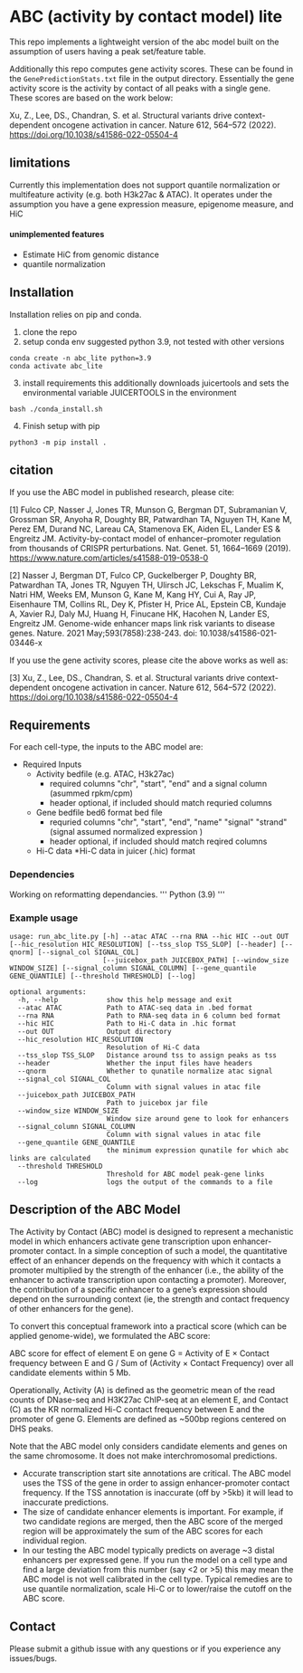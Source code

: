# ABC (activity by contact model) lite

This repo implements a lightweight version of the abc model built on the assumption of users having a peak set/feature table. 

Additionally this repo computes gene activity scores. These can be found in the `GenePredictionStats.txt` file in the
output directory. Essentially the gene activity score is the activity by contact of all peaks with a single gene. These
scores are based on the work below: 

Xu, Z., Lee, DS., Chandran, S. et al. Structural variants drive context-dependent oncogene activation in cancer. Nature 612, 564–572 (2022). https://doi.org/10.1038/s41586-022-05504-4

## limitations
Currently this implementation does not support quantile normalization or multifeature activity (e.g.  both H3k27ac & ATAC). 
It operates under the assumption you have a gene expression measure, epigenome measure, and HiC

#### unimplemented features
- Estimate HiC from genomic distance
- quantile normalization

## Installation
Installation relies on pip and conda.

1. clone the repo
2. setup conda env
suggested python 3.9, not tested with other versions
```
conda create -n abc_lite python=3.9
conda activate abc_lite
```
3. install requirements
this additionally downloads juicertools and sets the environmental variable JUICERTOOLS in the environment
```
bash ./conda_install.sh
```
4. Finish setup with pip
```
python3 -m pip install .
```

## citation
If you use the ABC model in published research, please cite:

[1] Fulco CP, Nasser J, Jones TR, Munson G, Bergman DT, Subramanian V, Grossman SR, Anyoha R, Doughty BR, Patwardhan TA, Nguyen TH, Kane M, Perez EM, Durand NC, Lareau CA, Stamenova EK, Aiden EL, Lander ES & Engreitz JM. Activity-by-contact model of enhancer–promoter regulation from thousands of CRISPR perturbations. Nat. Genet. 51, 1664–1669 (2019). https://www.nature.com/articles/s41588-019-0538-0

[2] Nasser J, Bergman DT, Fulco CP, Guckelberger P, Doughty BR, Patwardhan TA, Jones TR, Nguyen TH, Ulirsch JC, Lekschas F, Mualim K, Natri HM, Weeks EM, Munson G, Kane M, Kang HY, Cui A, Ray JP, Eisenhaure TM, Collins RL, Dey K, Pfister H, Price AL, Epstein CB, Kundaje A, Xavier RJ, Daly MJ, Huang H, Finucane HK, Hacohen N, Lander ES, Engreitz JM. Genome-wide enhancer maps link risk variants to disease genes. Nature. 2021 May;593(7858):238-243. doi: 10.1038/s41586-021-03446-x

If you use the gene activity scores, please cite the above works as well as:

[3] Xu, Z., Lee, DS., Chandran, S. et al. Structural variants drive context-dependent oncogene activation in cancer. Nature 612, 564–572 (2022). https://doi.org/10.1038/s41586-022-05504-4

## Requirements
For each cell-type, the inputs to the ABC model are:


 * Required Inputs
 	* Activity bedfile (e.g. ATAC, H3k27ac)  
		* required columns "chr", "start", "end" and a signal column (asummed rpkm/cpm)
		* header optional, if included should match requried columns
	* Gene bedfile bed6 format bed file
		* requried columns "chr", "start", "end", "name" "signal" "strand" (signal assumed normalized expression )
		* header optional, if included should match reqired columns
 	* Hi-C data 
		*Hi-C data in juicer (.hic) format

### Dependencies

Working on reformatting dependancies.
'''
Python (3.9)
'''


### Example usage

```
usage: run_abc_lite.py [-h] --atac ATAC --rna RNA --hic HIC --out OUT [--hic_resolution HIC_RESOLUTION] [--tss_slop TSS_SLOP] [--header] [--qnorm] [--signal_col SIGNAL_COL]
                       [--juicebox_path JUICEBOX_PATH] [--window_size WINDOW_SIZE] [--signal_column SIGNAL_COLUMN] [--gene_quantile GENE_QUANTILE] [--threshold THRESHOLD] [--log]

optional arguments:
  -h, --help            show this help message and exit
  --atac ATAC           Path to ATAC-seq data in .bed format
  --rna RNA             Path to RNA-seq data in 6 column bed format
  --hic HIC             Path to Hi-C data in .hic format
  --out OUT             Output directory
  --hic_resolution HIC_RESOLUTION
                        Resolution of Hi-C data
  --tss_slop TSS_SLOP   Distance around tss to assign peaks as tss
  --header              Whether the input files have headers
  --qnorm               Whether to qunatile normalize atac signal
  --signal_col SIGNAL_COL
                        Column with signal values in atac file
  --juicebox_path JUICEBOX_PATH
                        Path to juicebox jar file
  --window_size WINDOW_SIZE
                        Window size around gene to look for enhancers
  --signal_column SIGNAL_COLUMN
                        Column with signal values in atac file
  --gene_quantile GENE_QUANTILE
                        the minimum expression qunatile for which abc links are calculated
  --threshold THRESHOLD
                        Threshold for ABC model peak-gene links
  --log                 logs the output of the commands to a file

```

## Description of the ABC Model

The Activity by Contact (ABC) model is designed to represent a mechanistic model in which enhancers activate gene transcription upon enhancer-promoter contact. In a simple conception of such a model, the quantitative effect of an enhancer depends on the frequency with which it contacts a promoter multiplied by the strength of the enhancer (i.e., the ability of the enhancer to activate transcription upon contacting a promoter). Moreover, the contribution of a specific enhancer to a gene’s expression should depend on the surrounding context (ie, the strength and contact frequency of other enhancers for the gene).

To convert this conceptual framework into a practical score (which can be applied genome-wide), we formulated the ABC score:

ABC score for effect of element E on gene G = Activity of E × Contact frequency between E and G /  Sum of (Activity × Contact Frequency) over all candidate elements within 5 Mb.

Operationally, Activity (A) is defined as the geometric mean of the read counts of DNase-seq and H3K27ac ChIP-seq at an element E, and Contact (C) as the KR normalized Hi-C contact frequency between E and the promoter of gene G. Elements are defined as ~500bp regions centered on DHS peaks. 

Note that the ABC model only considers candidate elements and genes on the same chromosome. It does not make interchromosomal predictions.


* Accurate transcription start site annotations are critical. The ABC model uses the TSS of the gene in order to assign enhancer-promoter contact frequency. If the TSS annotation is inaccurate (off by >5kb) it will lead to inaccurate predictions.
* The size of candidate enhancer elements is important. For example, if two candidate regions are merged, then the ABC score of the merged region will be approximately the sum of the ABC scores for each individual region.
* In our testing the ABC model typically predicts on average ~3 distal enhancers per expressed gene. If you run the model on a cell type and find a large deviation from this number (say <2 or >5) this may mean the ABC model is not well calibrated in the cell type. Typical remedies are to use quantile normalization, scale Hi-C or to lower/raise the cutoff on the ABC score.

## Contact
Please submit a github issue with any questions or if you experience any issues/bugs. 


